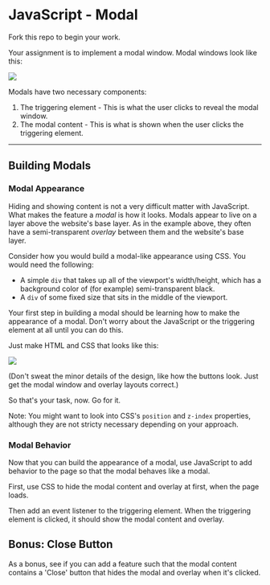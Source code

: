 # JavaScript - Modal

Fork this repo to begin your work.

Your assignment is to implement a modal window. Modal windows look like this:

![](https://cl.ly/gixI/Screen%20Shot%202016-07-17%20at%205.33.32%20PM.png)

Modals have two necessary components:

1. The triggering element - This is what the user clicks to reveal the modal window.
2. The modal content - This is what is shown when the user clicks the triggering element.

---

## Building Modals

### Modal Appearance

Hiding and showing content is not a very difficult matter with JavaScript. What makes the feature a _modal_ is how it looks. Modals appear to live on a layer above the website's base layer. As in the example above, they often have a semi-transparent _overlay_ between them and the website's base layer.

Consider how you would build a modal-like appearance using CSS. You would need the following:

- A simple `div` that takes up all of the viewport's width/height, which has a background color of (for example) semi-transparent black.
- A `div` of some fixed size that sits in the middle of the viewport.

Your first step in building a modal should be learning how to make the appearance of a modal. Don't worry about the JavaScript or the triggering element at all until you can do this.

Just make HTML and CSS that looks like this:

![](https://cl.ly/gixI/Screen%20Shot%202016-07-17%20at%205.33.32%20PM.png)

(Don't sweat the minor details of the design, like how the buttons look. Just get the modal window and overlay layouts correct.)

So that's your task, now. Go for it.

Note: You might want to look into CSS's `position` and `z-index` properties, although they are not stricty necessary depending on your approach.

### Modal Behavior

Now that you can build the appearance of a modal, use JavaScript to add behavior to the page so that the modal behaves like a modal.

First, use CSS to hide the modal content and overlay at first, when the page loads.

Then add an event listener to the triggering element. When the triggering element is clicked, it should show the modal content and overlay.

## Bonus: Close Button

As a bonus, see if you can add a feature such that the modal content contains a 'Close' button that hides the modal and overlay when it's clicked.